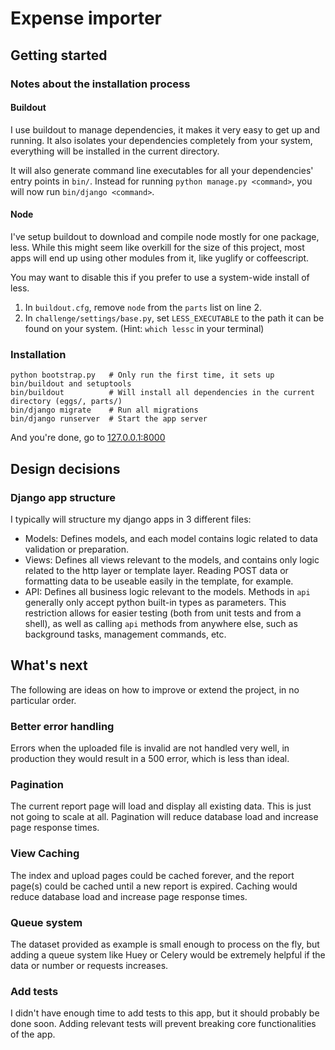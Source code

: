 # Expense importer

## Getting started

### Notes about the installation process

#### Buildout

I use buildout to manage dependencies, it makes it very easy to get up and running. It also isolates your dependencies completely from your system, everything will be installed in the current directory.

It will also generate command line executables for all your dependencies' entry points in `bin/`. Instead for running `python manage.py <command>`, you will now run `bin/django <command>`.


#### Node

I've setup buildout to download and compile node mostly for one package, less. While this might seem like overkill for the size of this project, most apps will end up using other modules from it, like yuglify or coffeescript.

You may want to disable this if you prefer to use a system-wide install of less.

  1. In `buildout.cfg`, remove `node` from the `parts` list on line 2.
  1. In `challenge/settings/base.py`, set `LESS_EXECUTABLE` to the path it can be found on your system. (Hint: `which lessc` in your terminal)


### Installation

    python bootstrap.py   # Only run the first time, it sets up bin/buildout and setuptools
    bin/buildout          # Will install all dependencies in the current directory (eggs/, parts/)
    bin/django migrate    # Run all migrations
    bin/django runserver  # Start the app server

And you're done, go to [127.0.0.1:8000](http://127.0.0.1:8000)


## Design decisions

### Django app structure

I typically will structure my django apps in 3 different files:

  - Models: Defines models, and each model contains logic related to data validation or preparation.
  - Views: Defines all views relevant to the models, and contains only logic related to the http layer or template layer. Reading POST data or formatting data to be useable easily in the template, for example.
  - API: Defines all business logic relevant to the models. Methods in `api` generally only accept python built-in types as parameters. This restriction allows for easier testing (both from unit tests and from a shell), as well as calling `api` methods from anywhere else, such as background tasks, management commands, etc.


## What's next

The following are ideas on how to improve or extend the project, in no particular order.

### Better error handling

Errors when the uploaded file is invalid are not handled very well, in production they would result in a 500 error, which is less than ideal.

### Pagination

The current report page will load and display all existing data. This is just not going to scale at all. Pagination will reduce database load and increase page response times.

### View Caching

The index and upload pages could be cached forever, and the report page(s) could be cached until a new report is expired. Caching would reduce database load and increase page response times.

### Queue system

The dataset provided as example is small enough to process on the fly, but adding a queue system like Huey or Celery would be extremely helpful if the data or number or requests increases.

### Add tests

I didn't have enough time to add tests to this app, but it should probably be done soon. Adding relevant tests will prevent breaking core functionalities of the app.
